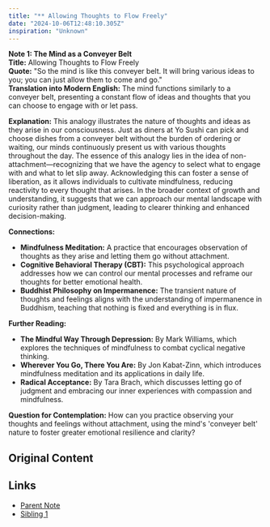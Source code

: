 ```yaml
---
title: "** Allowing Thoughts to Flow Freely"
date: "2024-10-06T12:48:10.305Z"
inspiration: "Unknown"
---
```



**Note 1: The Mind as a Conveyer Belt**  
**Title:** Allowing Thoughts to Flow Freely  
**Quote:** "So the mind is like this conveyer belt. It will bring various ideas to you; you can just allow them to come and go."  
**Translation into Modern English:** The mind functions similarly to a conveyer belt, presenting a constant flow of ideas and thoughts that you can choose to engage with or let pass.  

**Explanation:** This analogy illustrates the nature of thoughts and ideas as they arise in our consciousness. Just as diners at Yo Sushi can pick and choose dishes from a conveyer belt without the burden of ordering or waiting, our minds continuously present us with various thoughts throughout the day. The essence of this analogy lies in the idea of non-attachment—recognizing that we have the agency to select what to engage with and what to let slip away. Acknowledging this can foster a sense of liberation, as it allows individuals to cultivate mindfulness, reducing reactivity to every thought that arises. In the broader context of growth and understanding, it suggests that we can approach our mental landscape with curiosity rather than judgment, leading to clearer thinking and enhanced decision-making.  

**Connections:**  
- **Mindfulness Meditation:** A practice that encourages observation of thoughts as they arise and letting them go without attachment.  
- **Cognitive Behavioral Therapy (CBT):** This psychological approach addresses how we can control our mental processes and reframe our thoughts for better emotional health.
- **Buddhist Philosophy on Impermanence:** The transient nature of thoughts and feelings aligns with the understanding of impermanence in Buddhism, teaching that nothing is fixed and everything is in flux.  

**Further Reading:**  
- **The Mindful Way Through Depression:** By Mark Williams, which explores the techniques of mindfulness to combat cyclical negative thinking.  
- **Wherever You Go, There You Are:** By Jon Kabat-Zinn, which introduces mindfulness meditation and its applications in daily life.  
- **Radical Acceptance:** By Tara Brach, which discusses letting go of judgment and embracing our inner experiences with compassion and mindfulness.  

**Question for Contemplation:** How can you practice observing your thoughts and feelings without attachment, using the mind's 'conveyer belt' nature to foster greater emotional resilience and clarity?

## Original Content



## Links

- [Parent Note](/parent-note.md)
- [Sibling 1](/zettel1.md)

